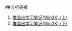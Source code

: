 ##分析链接
1. [堆溢出学习笔记(Win2K) (上)](http://dog.wtf/tech/heap-overflow-learning-notes-1/)
2. [堆溢出学习笔记(Win2K) (下)](http://dog.wtf/tech/heap-overflow-learning-notes-2/)